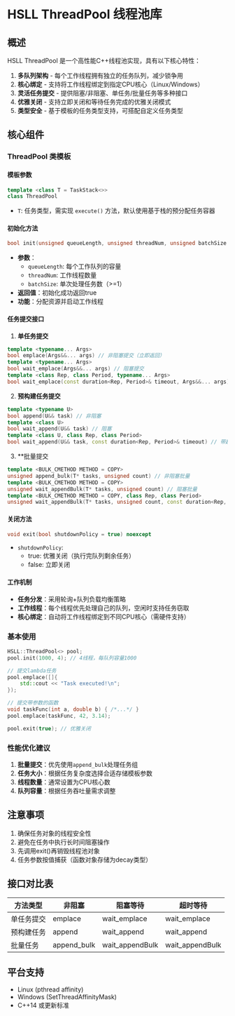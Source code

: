 # HSLL ThreadPool 线程池库

## 概述
HSLL ThreadPool 是一个高性能C++线程池实现，具有以下核心特性：

1. **多队列架构** - 每个工作线程拥有独立的任务队列，减少锁争用
2. **核心绑定** - 支持将工作线程绑定到指定CPU核心（Linux/Windows）
3. **灵活任务提交** - 提供阻塞/非阻塞、单任务/批量任务等多种接口
4. **优雅关闭** - 支持立即关闭和等待任务完成的优雅关闭模式
5. **类型安全** - 基于模板的任务类型支持，可搭配自定义任务类型

## 核心组件

### ThreadPool 类模板

#### 模板参数
```cpp
template <class T = TaskStack<>>
class ThreadPool
```
- `T`: 任务类型，需实现 `execute()` 方法，默认使用基于栈的预分配任务容器


#### 初始化方法
```cpp
bool init(unsigned queueLength, unsigned threadNum, unsigned batchSize = 1)
```
- **参数**：
  - `queueLength`: 每个工作队列的容量
  - `threadNum`: 工作线程数量
  - `batchSize`: 单次处理任务数（>=1）
- **返回值**：初始化成功返回true
- **功能**：分配资源并启动工作线程

#### 任务提交接口

1. **单任务提交**
```cpp
template <typename... Args>
bool emplace(Args&&... args) // 非阻塞提交（立即返回）
template <typename... Args>
bool wait_emplace(Args&&... args) // 阻塞提交
template <class Rep, class Period, typename... Args>
bool wait_emplace(const duration<Rep, Period>& timeout, Args&&... args) // 带超时
```

2. **预构建任务提交**
```cpp
template <typename U>
bool append(U&& task) // 非阻塞
template <class U>
bool wait_append(U&& task) // 阻塞
template <class U, class Rep, class Period>
bool wait_append(U&& task, const duration<Rep, Period>& timeout) // 带超时
```

3. **批量提交
```cpp
template <BULK_CMETHOD METHOD = COPY>
unsigned append_bulk(T* tasks, unsigned count) // 非阻塞批量
template <BULK_CMETHOD METHOD = COPY>
unsigned wait_appendBulk(T* tasks, unsigned count) // 阻塞批量
template <BULK_CMETHOD METHOD = COPY, class Rep, class Period>
unsigned wait_appendBulk(T* tasks, unsigned count, const duration<Rep, Period>& timeout)
```

#### 关闭方法
```cpp
void exit(bool shutdownPolicy = true) noexcept
```
- `shutdownPolicy`: 
  - true: 优雅关闭（执行完队列剩余任务）
  - false: 立即关闭

#### 工作机制
- **任务分发**：采用轮询+队列负载均衡策略
- **工作线程**：每个线程优先处理自己的队列，空闲时支持任务窃取
- **核心绑定**：自动将工作线程绑定到不同CPU核心（需硬件支持）


### 基本使用
```cpp
HSLL::ThreadPool<> pool;
pool.init(1000, 4); // 4线程，每队列容量1000

// 提交lambda任务
pool.emplace([]{
    std::cout << "Task executed!\n";
});

// 提交带参数的函数
void taskFunc(int a, double b) { /*...*/ }
pool.emplace(taskFunc, 42, 3.14);

pool.exit(true); // 优雅关闭
```

### 性能优化建议
1. **批量提交**：优先使用`append_bulk`处理任务组
2. **任务大小**：根据任务复杂度选择合适存储模板参数
3. **线程数量**：通常设置为CPU核心数
4. **队列容量**：根据任务吞吐量需求调整

## 注意事项
1. 确保任务对象的线程安全性
2. 避免在任务中执行长时间阻塞操作
3. 先调用exit()再销毁线程池对象
4. 任务参数按值捕获（函数对象存储为decay类型）

## 接口对比表

| 方法类型      | 非阻塞      | 阻塞等待    | 超时等待      |
|-------------|------------|------------|--------------|
| 单任务提交    | emplace    | wait_emplace| wait_emplace |
| 预构建任务   | append     | wait_append| wait_append  |
| 批量任务     | append_bulk| wait_appendBulk | wait_appendBulk |

## 平台支持
- Linux (pthread affinity)
- Windows (SetThreadAffinityMask)
- C++14 或更新标准
